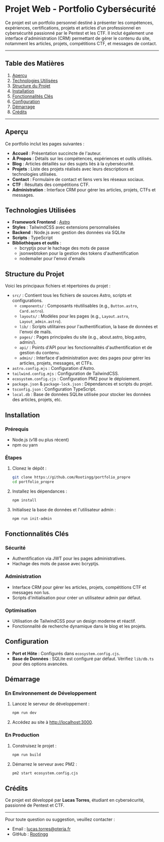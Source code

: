 # Projet Web - Portfolio Cybersécurité

Ce projet est un portfolio personnel destiné à présenter les compétences, expériences, certifications, projets et articles d'un professionnel en cybersécurité passionné par le Pentest et les CTF. Il inclut également une interface d'administration (CRM) permettant de gérer le contenu du site, notamment les articles, projets, compétitions CTF, et messages de contact.

---

## Table des Matières

1. [Aperçu](#apercu)
2. [Technologies Utilisées](#technologies-utilisees)
3. [Structure du Projet](#structure-du-projet)
4. [Installation](#installation)
5. [Fonctionnalités Clés](#fonctionnalites-cles)
6. [Configuration](#configuration)
7. [Démarrage](#demarrage)
8. [Crédits](#credits)

---

## Aperçu

Ce portfolio inclut les pages suivantes :

- **Accueil** : Présentation succincte de l'auteur.
- **À Propos** : Détails sur les compétences, expériences et outils utilisés.
- **Blog** : Articles détaillés sur des sujets liés à la cybersécurité.
- **Projets** : Liste des projets réalisés avec leurs descriptions et technologies utilisées.
- **Contact** : Formulaire de contact et liens vers les réseaux sociaux.
- **CTF** : Résultats des compétitions CTF.
- **Administration** : Interface CRM pour gérer les articles, projets, CTFs et messages.

## Technologies Utilisées

- **Framework Frontend** : [Astro](https://astro.build/)
- **Styles** : TailwindCSS avec extensions personnalisées
- **Backend** : Node.js avec gestion des données via SQLite
- **Scripts** : TypeScript
- **Bibliothèques et outils** :
    - bcryptjs pour le hachage des mots de passe
    - jsonwebtoken pour la gestion des tokens d'authentification
    - nodemailer pour l'envoi d'emails

## Structure du Projet

Voici les principaux fichiers et répertoires du projet :

- `src/` : Contient tous les fichiers de sources Astro, scripts et configurations.
    - `components/` : Composants réutilisables (e.g., `Button.astro`, `Card.astro`).
    - `layouts/` : Modèles pour les pages (e.g., `Layout.astro`, `Layout_admin.astro`).
    - `lib/` : Scripts utilitaires pour l'authentification, la base de données et l'envoi de mails.
    - `pages/` : Pages principales du site (e.g., about.astro, blog.astro, admin/).
    - `api/` : Points d'API pour les fonctionnalités d'authentification et de gestion du contenu.
    - `admin/` : Interface d'administration avec des pages pour gérer les articles, projets, messages, et CTFs.
- `astro.config.mjs` : Configuration d'Astro.
- `tailwind.config.mjs` : Configuration de TailwindCSS.
- `ecosystem.config.cjs` : Configuration PM2 pour le déploiement.
- `package.json` & `package-lock.json` : Dépendances et scripts du projet.
- `tsconfig.json` : Configuration TypeScript.
- `local.db` : Base de données SQLite utilisée pour stocker les données des articles, projets, etc.

## Installation

### Prérequis

- Node.js (v18 ou plus récent)
- npm ou yarn

### Étapes

1. Clonez le dépôt :
   ```bash
   git clone https://github.com/Rootingg/portfolio_propre
   cd portfolio_propre
   ```
2. Installez les dépendances :
   ```bash
   npm install
   ```
3. Initialisez la base de données et l'utilisateur admin :
   ```bash
   npm run init-admin
   ```

## Fonctionnalités Clés

### Sécurité
- Authentification via JWT pour les pages administratives.
- Hachage des mots de passe avec bcryptjs.

### Administration
- Interface CRM pour gérer les articles, projets, compétitions CTF et messages non lus.
- Scripts d'initialisation pour créer un utilisateur admin par défaut.

### Optimisation
- Utilisation de TailwindCSS pour un design moderne et réactif.
- Fonctionnalité de recherche dynamique dans le blog et les projets.

## Configuration

- **Port et Hôte** : Configurés dans `ecosystem.config.cjs`.
- **Base de Données** : SQLite est configuré par défaut. Vérifiez `lib/db.ts` pour des options avancées.

## Démarrage

### En Environnement de Développement

1. Lancez le serveur de développement :
   ```bash
   npm run dev
   ```
2. Accédez au site à [http://localhost:3000](http://localhost:3000).

### En Production

1. Construisez le projet :
   ```bash
   npm run build
   ```
2. Démarrez le serveur avec PM2 :
   ```bash
   pm2 start ecosystem.config.cjs
   ```

## Crédits

Ce projet est développé par **Lucas Torres**, étudiant en cybersécurité, passionné de Pentest et CTF.

---

Pour toute question ou suggestion, veuillez contacter :
- Email : [lucas.torres@oteria.fr](mailto:lucas.torres@oteria.fr)
- GitHub : [Rootingg](https://github.com/Rootingg)

